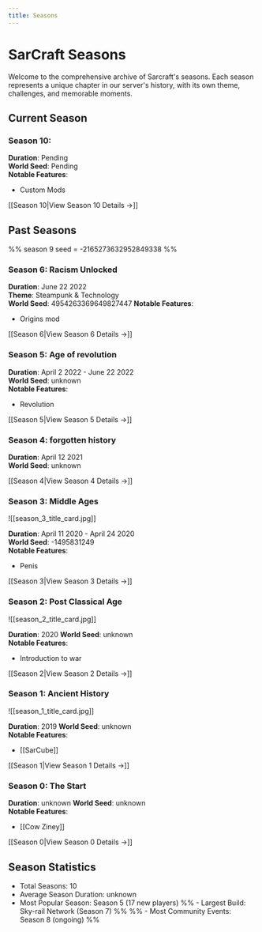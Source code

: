 ```yaml
---
title: Seasons
---
```


# SarCraft Seasons

Welcome to the comprehensive archive of Sarcraft's seasons. Each season represents a unique chapter in our server's history, with its own theme, challenges, and memorable moments.

## Current Season

### Season 10: 
**Duration**: Pending  
**World Seed**: Pending    
**Notable Features**:
- Custom Mods

[[Season 10|View Season 10 Details →]]

## Past Seasons


%% season 9 seed = -2165273632952849338 %%

### Season 6: Racism Unlocked
**Duration**: June 22 2022  
**Theme**: Steampunk & Technology  
**World Seed**: 4954263369649827447
**Notable Features**:
- Origins mod

[[Season 6|View Season 6 Details →]]


### Season 5: Age of revolution
**Duration**: April 2 2022 - June 22 2022  
**World Seed**: unknown  
**Notable Features**:
- Revolution

[[Season 5|View Season 5 Details →]]

### Season 4: forgotten history
**Duration**: April 12 2021  
**World Seed**: unknown  

[[Season 4|View Season 4 Details →]]

### Season 3: Middle Ages
![[season_3_title_card.jpg]]

**Duration**: April 11 2020 - April 24 2020  
**World Seed**: -1495831249    
**Notable Features**:
- Penis

[[Season 3|View Season 3 Details →]]

### Season 2: Post Classical Age
![[season_2_title_card.jpg]]

**Duration**: 2020
**World Seed**: unknown  
**Notable Features**:
- Introduction to war

[[Season 2|View Season 2 Details →]]

### Season 1: Ancient History
![[season_1_title_card.jpg]]

**Duration**: 2019
**World Seed**: unknown  
**Notable Features**:
- [[SarCube]]

[[Season 1|View Season 1 Details →]]

### Season 0: The Start
**Duration**: unknown
**World Seed**: unknown  
**Notable Features**:
- [[Cow Ziney]]

[[Season 0|View Season 0 Details →]]

## Season Statistics

- Total Seasons: 10
- Average Season Duration: unknown
- Most Popular Season: Season 5 (17 new players)
%% - Largest Build: Sky-rail Network (Season 7) %%
%% - Most Community Events: Season 8 (ongoing)
%%
